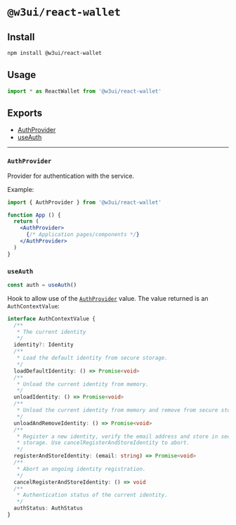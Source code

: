 # `@w3ui/react-wallet`

## Install

```sh
npm install @w3ui/react-wallet
```

## Usage

```js
import * as ReactWallet from '@w3ui/react-wallet'
```

## Exports

* [AuthProvider](#authprovider)
* [useAuth](#useauth)

---

### `AuthProvider`

Provider for authentication with the service.

Example:

```jsx
import { AuthProvider } from '@w3ui/react-wallet'

function App () {
  return (
    <AuthProvider>
      {/* Application pages/components */}
    </AuthProvider>
  )
}
```

### `useAuth`

```ts
const auth = useAuth()
```

Hook to allow use of the [`AuthProvider`](#authprovider) value. The value returned is an `AuthContextValue`:

```ts
interface AuthContextValue {
  /**
   * The current identity
   */
  identity?: Identity
  /**
   * Load the default identity from secure storage.
   */
  loadDefaultIdentity: () => Promise<void>
  /**
   * Unload the current identity from memory.
   */
  unloadIdentity: () => Promise<void>
  /**
   * Unload the current identity from memory and remove from secure storage.
   */
  unloadAndRemoveIdentity: () => Promise<void>
  /**
   * Register a new identity, verify the email address and store in secure
   * storage. Use cancelRegisterAndStoreIdentity to abort.
   */
  registerAndStoreIdentity: (email: string) => Promise<void>
  /**
   * Abort an ongoing identity registration.
   */
  cancelRegisterAndStoreIdentity: () => void
  /**
   * Authentication status of the current identity.
   */
  authStatus: AuthStatus
}
```
